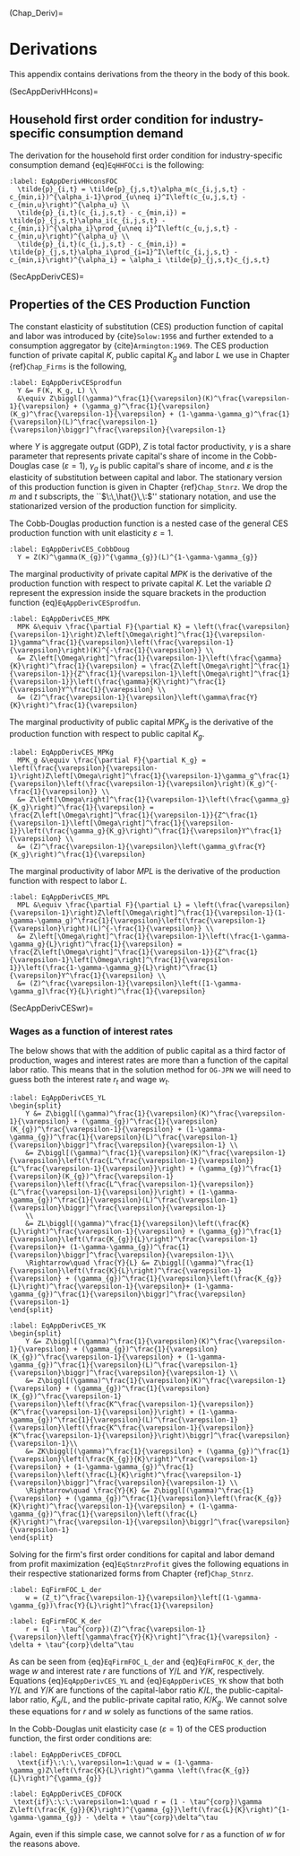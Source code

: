 (Chap_Deriv)=
# Derivations


This appendix contains derivations from the theory in the body of this book.


(SecAppDerivHHcons)=
## Household first order condition for industry-specific consumption demand

  The derivation for the household first order condition for industry-specific consumption demand {eq}`EqHHFOCci` is the following:
  ```{math}
  :label: EqAppDerivHHconsFOC
    \tilde{p}_{i,t} = \tilde{p}_{j,s,t}\alpha_m(c_{i,j,s,t} - c_{min,i})^{\alpha_i-1}\prod_{u\neq i}^I\left(c_{u,j,s,t} - c_{min,u}\right)^{\alpha_u} \\
    \tilde{p}_{i,t}(c_{i,j,s,t} - c_{min,i}) = \tilde{p}_{j,s,t}\alpha_i(c_{i,j,s,t} - c_{min,i})^{\alpha_i}\prod_{u\neq i}^I\left(c_{u,j,s,t} - c_{min,u}\right)^{\alpha_u} \\
    \tilde{p}_{i,t}(c_{i,j,s,t} - c_{min,i}) = \tilde{p}_{j,s,t}\alpha_i\prod_{i=1}^I\left(c_{i,j,s,t} - c_{min,i}\right)^{\alpha_i} = \alpha_i \tilde{p}_{j,s,t}c_{j,s,t}
  ```


(SecAppDerivCES)=
## Properties of the CES Production Function

  The constant elasticity of substitution (CES) production function of capital and labor was introduced by {cite}`Solow:1956` and further extended to a consumption aggregator by {cite}`Armington:1969`. The CES production function of private capital $K$, public capital $K_g$ and labor $L$ we use in Chapter {ref}`Chap_Firms` is the following,

  ```{math}
  :label: EqAppDerivCESprodfun
    Y &= F(K, K_g, L) \\
    &\equiv Z\biggl[(\gamma)^\frac{1}{\varepsilon}(K)^\frac{\varepsilon-1}{\varepsilon} + (\gamma_g)^\frac{1}{\varepsilon}(K_g)^\frac{\varepsilon-1}{\varepsilon} + (1-\gamma-\gamma_g)^\frac{1}{\varepsilon}(L)^\frac{\varepsilon-1}{\varepsilon}\biggr]^\frac{\varepsilon}{\varepsilon-1}
  ```

  where $Y$ is aggregate output (GDP), $Z$ is total factor productivity, $\gamma$ is a share parameter that represents private capital's share of income in the Cobb-Douglas case ($\varepsilon=1$), $\gamma_g$ is public capital's share of income, and $\varepsilon$ is the elasticity of substitution between capital and labor. The stationary version of this production function is given in Chapter {ref}`Chap_Stnrz`. We drop the $m$ and $t$ subscripts, the ``$\:\,\hat{}\,\:$'' stationary notation, and use the stationarized version of the production function for simplicity.

  The Cobb-Douglas production function is a nested case of the general CES production function with unit elasticity $\varepsilon=1$.
  ```{math}
  :label: EqAppDerivCES_CobbDoug
    Y = Z(K)^\gamma(K_{g})^{\gamma_{g}}(L)^{1-\gamma-\gamma_{g}}
  ```

  The marginal productivity of private capital $MPK$ is the derivative of the production function with respect to private capital $K$. Let the variable $\Omega$ represent the expression inside the square brackets in the production function {eq}`EqAppDerivCESprodfun`.
  ```{math}
  :label: EqAppDerivCES_MPK
    MPK &\equiv \frac{\partial F}{\partial K} = \left(\frac{\varepsilon}{\varepsilon-1}\right)Z\left[\Omega\right]^\frac{1}{\varepsilon-1}\gamma^\frac{1}{\varepsilon}\left(\frac{\varepsilon-1}{\varepsilon}\right)(K)^{-\frac{1}{\varepsilon}} \\
    &= Z\left[\Omega\right]^\frac{1}{\varepsilon-1}\left(\frac{\gamma}{K}\right)^\frac{1}{\varepsilon} = \frac{Z\left[\Omega\right]^\frac{1}{\varepsilon-1}}{Z^\frac{1}{\varepsilon-1}\left[\Omega\right]^\frac{1}{\varepsilon-1}}\left(\frac{\gamma}{K}\right)^\frac{1}{\varepsilon}Y^\frac{1}{\varepsilon} \\
    &= (Z)^\frac{\varepsilon-1}{\varepsilon}\left(\gamma\frac{Y}{K}\right)^\frac{1}{\varepsilon}
  ```

  The marginal productivity of public capital $MPK_g$ is the derivative of the production function with respect to public capital $K_g$.
  ```{math}
  :label: EqAppDerivCES_MPKg
    MPK_g &\equiv \frac{\partial F}{\partial K_g} = \left(\frac{\varepsilon}{\varepsilon-1}\right)Z\left[\Omega\right]^\frac{1}{\varepsilon-1}\gamma_g^\frac{1}{\varepsilon}\left(\frac{\varepsilon-1}{\varepsilon}\right)(K_g)^{-\frac{1}{\varepsilon}} \\
    &= Z\left[\Omega\right]^\frac{1}{\varepsilon-1}\left(\frac{\gamma_g}{K_g}\right)^\frac{1}{\varepsilon} = \frac{Z\left[\Omega\right]^\frac{1}{\varepsilon-1}}{Z^\frac{1}{\varepsilon-1}\left[\Omega\right]^\frac{1}{\varepsilon-1}}\left(\frac{\gamma_g}{K_g}\right)^\frac{1}{\varepsilon}Y^\frac{1}{\varepsilon} \\
    &= (Z)^\frac{\varepsilon-1}{\varepsilon}\left(\gamma_g\frac{Y}{K_g}\right)^\frac{1}{\varepsilon}
  ```

  The marginal productivity of labor $MPL$ is the derivative of the production function with respect to labor $L$.
  ```{math}
  :label: EqAppDerivCES_MPL
    MPL &\equiv \frac{\partial F}{\partial L} = \left(\frac{\varepsilon}{\varepsilon-1}\right)Z\left[\Omega\right]^\frac{1}{\varepsilon-1}(1-\gamma-\gamma_g)^\frac{1}{\varepsilon}\left(\frac{\varepsilon-1}{\varepsilon}\right)(L)^{-\frac{1}{\varepsilon}} \\
    &= Z\left[\Omega\right]^\frac{1}{\varepsilon-1}\left(\frac{1-\gamma-\gamma_g}{L}\right)^\frac{1}{\varepsilon} = \frac{Z\left[\Omega\right]^\frac{1}{\varepsilon-1}}{Z^\frac{1}{\varepsilon-1}\left[\Omega\right]^\frac{1}{\varepsilon-1}}\left(\frac{1-\gamma-\gamma_g}{L}\right)^\frac{1}{\varepsilon}Y^\frac{1}{\varepsilon} \\
    &= (Z)^\frac{\varepsilon-1}{\varepsilon}\left([1-\gamma-\gamma_g]\frac{Y}{L}\right)^\frac{1}{\varepsilon}
  ```


(SecAppDerivCESwr)=
### Wages as a function of interest rates

The below shows that with the addition of public capital as a third factor of production, wages and interest rates are more than a function of the capital labor ratio.  This means that in the solution method for `OG-JPN` we will need to guess both the interest rate $r_t$ and wage $w_t$.

```{math}
:label: EqAppDerivCES_YL
\begin{split}
    Y &= Z\biggl[(\gamma)^\frac{1}{\varepsilon}(K)^\frac{\varepsilon-1}{\varepsilon} + (\gamma_{g})^\frac{1}{\varepsilon}(K_{g})^\frac{\varepsilon-1}{\varepsilon} + (1-\gamma-\gamma_{g})^\frac{1}{\varepsilon}(L)^\frac{\varepsilon-1}{\varepsilon}\biggr]^\frac{\varepsilon}{\varepsilon-1} \\
    &= Z\biggl[(\gamma)^\frac{1}{\varepsilon}(K)^\frac{\varepsilon-1}{\varepsilon}\left(\frac{L^\frac{\varepsilon-1}{\varepsilon}}{L^\frac{\varepsilon-1}{\varepsilon}}\right) + (\gamma_{g})^\frac{1}{\varepsilon}(K_{g})^\frac{\varepsilon-1}{\varepsilon}\left(\frac{L^\frac{\varepsilon-1}{\varepsilon}}{L^\frac{\varepsilon-1}{\varepsilon}}\right) + (1-\gamma-\gamma_{g})^\frac{1}{\varepsilon}(L)^\frac{\varepsilon-1}{\varepsilon}\biggr]^\frac{\varepsilon}{\varepsilon-1}
    \\
    &= ZL\biggl[(\gamma)^\frac{1}{\varepsilon}\left(\frac{K}{L}\right)^\frac{\varepsilon-1}{\varepsilon} + (\gamma_{g})^\frac{1}{\varepsilon}\left(\frac{K_{g}}{L}\right)^\frac{\varepsilon-1}{\varepsilon}+ (1-\gamma-\gamma_{g})^\frac{1}{\varepsilon}\biggr]^\frac{\varepsilon}{\varepsilon-1}\\
    \Rightarrow\quad \frac{Y}{L} &= Z\biggl[(\gamma)^\frac{1}{\varepsilon}\left(\frac{K}{L}\right)^\frac{\varepsilon-1}{\varepsilon} + (\gamma_{g})^\frac{1}{\varepsilon}\left(\frac{K_{g}}{L}\right)^\frac{\varepsilon-1}{\varepsilon}+ (1-\gamma-\gamma_{g})^\frac{1}{\varepsilon}\biggr]^\frac{\varepsilon}{\varepsilon-1}
\end{split}
```


```{math}
:label: EqAppDerivCES_YK
\begin{split}
    Y &= Z\biggl[(\gamma)^\frac{1}{\varepsilon}(K)^\frac{\varepsilon-1}{\varepsilon} + (\gamma_{g})^\frac{1}{\varepsilon}(K_{g})^\frac{\varepsilon-1}{\varepsilon} + (1-\gamma-\gamma_{g})^\frac{1}{\varepsilon}(L)^\frac{\varepsilon-1}{\varepsilon}\biggr]^\frac{\varepsilon}{\varepsilon-1} \\
    &= Z\biggl[(\gamma)^\frac{1}{\varepsilon}(K)^\frac{\varepsilon-1}{\varepsilon} + (\gamma_{g})^\frac{1}{\varepsilon}(K_{g})^\frac{\varepsilon-1}{\varepsilon}\left(\frac{K^\frac{\varepsilon-1}{\varepsilon}}{K^\frac{\varepsilon-1}{\varepsilon}}\right) + (1-\gamma-\gamma_{g})^\frac{1}{\varepsilon}(L)^\frac{\varepsilon-1}{\varepsilon}\left(\frac{K^\frac{\varepsilon-1}{\varepsilon}}{K^\frac{\varepsilon-1}{\varepsilon}}\right)\biggr]^\frac{\varepsilon}{\varepsilon-1}\\
    &= ZK\biggl[(\gamma)^\frac{1}{\varepsilon} + (\gamma_{g})^\frac{1}{\varepsilon}\left(\frac{K_{g}}{K}\right)^\frac{\varepsilon-1}{\varepsilon} + (1-\gamma-\gamma_{g})^\frac{1}{\varepsilon}\left(\frac{L}{K}\right)^\frac{\varepsilon-1}{\varepsilon}\biggr]^\frac{\varepsilon}{\varepsilon-1} \\
    \Rightarrow\quad \frac{Y}{K} &= Z\biggl[(\gamma)^\frac{1}{\varepsilon} + (\gamma_{g})^\frac{1}{\varepsilon}\left(\frac{K_{g}}{K}\right)^\frac{\varepsilon-1}{\varepsilon} + (1-\gamma-\gamma_{g})^\frac{1}{\varepsilon}\left(\frac{L}{K}\right)^\frac{\varepsilon-1}{\varepsilon}\biggr]^\frac{\varepsilon}{\varepsilon-1}
\end{split}
```

Solving for the firm's first order conditions for capital and labor demand from profit maximization {eq}`EqStnrzProfit` gives the following equations in their respective stationarized forms from Chapter {ref}`Chap_Stnrz`.

```{math}
:label: EqFirmFOC_L_der
    w = (Z_t)^\frac{\varepsilon-1}{\varepsilon}\left[(1-\gamma-\gamma_{g})\frac{Y}{L}\right]^\frac{1}{\varepsilon}
```

```{math}
:label: EqFirmFOC_K_der
    r = (1 - \tau^{corp})(Z)^\frac{\varepsilon-1}{\varepsilon}\left[\gamma\frac{Y}{K}\right]^\frac{1}{\varepsilon} - \delta + \tau^{corp}\delta^\tau
```

As can be seen from {eq}`EqFirmFOC_L_der` and {eq}`EqFirmFOC_K_der`, the wage $w$ and interest rate $r$ are functions of $Y/L$ and $Y/K$, respectively. Equations {eq}`EqAppDerivCES_YL` and {eq}`EqAppDerivCES_YK` show that both $Y/L$ and $Y/K$ are functions of the capital-labor ratio $K/L$, the public-capital-labor ratio, $K_{g}/L$, and the public-private capital ratio, $K/K_{g}$. We cannot solve these equations for $r$ and $w$ solely as functions of the same ratios.


In the Cobb-Douglas unit elasticity case ($\varepsilon=1$) of the CES production function, the first order conditions are:
```{math}
:label: EqAppDerivCES_CDFOCL
  \text{if}\:\:\,\varepsilon=1:\quad w = (1-\gamma-\gamma_g)Z\left(\frac{K}{L}\right)^\gamma \left(\frac{K_{g}}{L}\right)^{\gamma_{g}}
```
```{math}
:label: EqAppDerivCES_CDFOCK
 \text{if}\:\:\:\varepsilon=1:\quad r = (1 - \tau^{corp})\gamma Z\left(\frac{K_{g}}{K}\right)^{\gamma_{g}}\left(\frac{L}{K}\right)^{1-\gamma-\gamma_{g}} - \delta + \tau^{corp}\delta^\tau
```

Again, even if this simple case, we cannot solve for $r$ as a function of $w$ for the reasons above.
